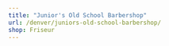 ```yaml
---
title: "Junior's Old School Barbershop"
url: /denver/juniors-old-school-barbershop/
shop: Friseur
---
```

